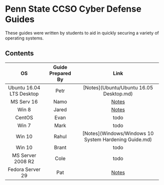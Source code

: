 # Penn State CCSO Cyber Defense Guides

These guides were written by students to aid in quickly securing a variety of operating systems.

## Contents

**OS**|**Guide Prepared By**|**Link**
:-----:|:-----:|:-----:
Ubuntu 16.04 LTS Desktop|Petr|[Notes](Ubuntu/Ubuntu 16.05 Desktop.md)
MS Serv 16|Namo|[Notes](Windows/Server2016_Lockdown.md)
Win 8|Jared|[Notes](Windows8.1_Lockdown.md)
CentOS|Evan|todo
Win 7|Mark|todo
Win 10|Rahul|[Notes](Windows/Windows 10 System Hardening Guide.md)
Win 10|Brant|todo
MS Server 2008 R2|Cole|todo
Fedora Server 29|Pat|[Notes](Fedora/Fedora_Server_29.md)
